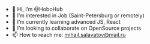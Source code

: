 - 👋 Hi, I’m @HoboHub
- 👀 I’m interested in Job (Saint-Petersburg or remotely)
- 🌱 I’m currently learning advanced JS, React 
- 💞️ I’m looking to collaborate on OpenSource projects 
- 📫 How to reach me: mihail.salavatov@mail.ru

<!---
HoboHub/HoboHub is a ✨ special ✨ repository because its `README.md` (this file) appears on your GitHub profile.
You can click the Preview link to take a look at your changes.
--->
